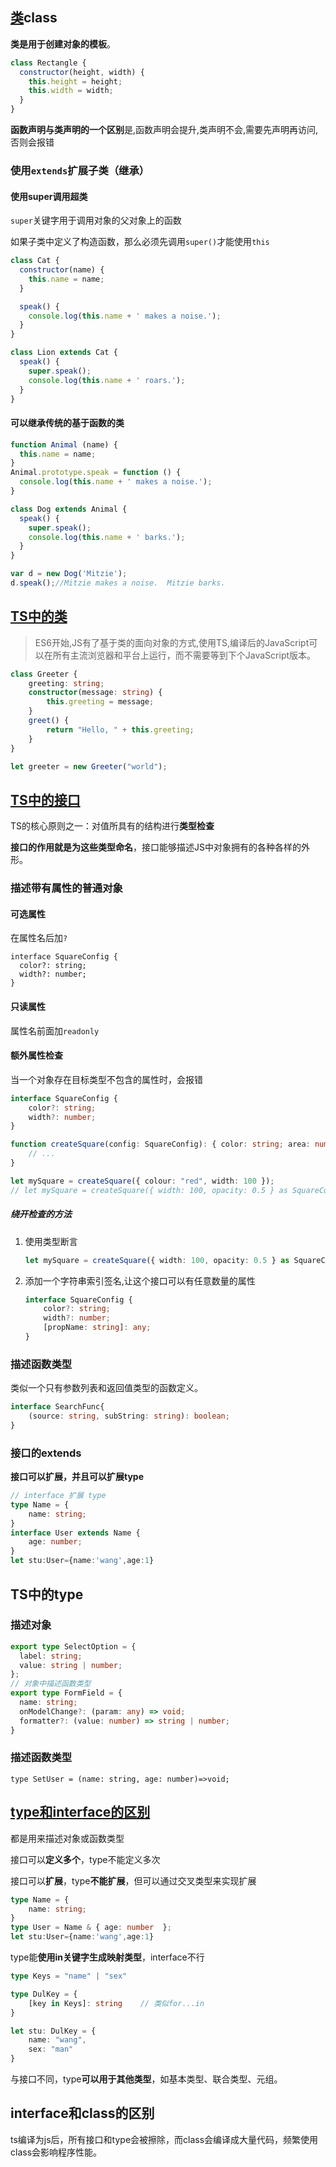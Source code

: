 ## [类](https://developer.mozilla.org/zh-CN/docs/Web/JavaScript/Reference/Classes)class

**类是用于创建对象的模板**。

```js
class Rectangle {
  constructor(height, width) {
    this.height = height;
    this.width = width;
  }
}
```

**函数声明与类声明的一个区别**是,函数声明会提升,类声明不会,需要先声明再访问,否则会报错

### 使用`extends`扩展子类（继承）

#### 使用super调用超类

`super`关键字用于调用对象的父对象上的函数

如果子类中定义了构造函数，那么必须先调用`super()`才能使用`this`

```js
class Cat {
  constructor(name) {
    this.name = name;
  }

  speak() {
    console.log(this.name + ' makes a noise.');
  }
}

class Lion extends Cat {
  speak() {
    super.speak();
    console.log(this.name + ' roars.');
  }
}
```

#### 可以继承传统的基于函数的类

```js
function Animal (name) {
  this.name = name;
}
Animal.prototype.speak = function () {
  console.log(this.name + ' makes a noise.');
}

class Dog extends Animal {
  speak() {
    super.speak();
    console.log(this.name + ' barks.');
  }
}

var d = new Dog('Mitzie');
d.speak();//Mitzie makes a noise.  Mitzie barks.
```

## [TS中的类](https://www.tslang.cn/docs/handbook/classes.html)

> ES6开始,JS有了基于类的面向对象的方式,使用TS,编译后的JavaScript可以在所有主流浏览器和平台上运行，而不需要等到下个JavaScript版本。

```typescript
class Greeter {
    greeting: string;
    constructor(message: string) {
        this.greeting = message;
    }
    greet() {
        return "Hello, " + this.greeting;
    }
}

let greeter = new Greeter("world");
```

## [TS中的接口](https://www.tslang.cn/docs/handbook/interfaces.html)

TS的核心原则之一：对值所具有的结构进行**类型检查**

**接口的作用就是为这些类型命名**，接口能够描述JS中对象拥有的各种各样的外形。

### 描述带有属性的普通对象

#### 可选属性

在属性名后加`?`

```
interface SquareConfig {
  color?: string;
  width?: number;
}
```

#### 只读属性

属性名前面加`readonly`

#### 额外属性检查  

当一个对象存在目标类型不包含的属性时，会报错

```typescript
interface SquareConfig {
    color?: string;
    width?: number;
}

function createSquare(config: SquareConfig): { color: string; area: number } {
    // ...
}

let mySquare = createSquare({ colour: "red", width: 100 });
// let mySquare = createSquare({ width: 100, opacity: 0.5 } as SquareConfig);
```

##### 绕开检查的方法

1. 使用类型断言

   ```typescript
   let mySquare = createSquare({ width: 100, opacity: 0.5 } as SquareConfig);
   ```

2. 添加一个字符串索引签名,让这个接口可以有任意数量的属性

   ```typescript
   interface SquareConfig {
       color?: string;
       width?: number;
       [propName: string]: any;
   }
   ```

### 描述函数类型

类似一个只有参数列表和返回值类型的函数定义。

```typescript
interface SearchFunc{
	(source: string, subString: string): boolean;
}
```

### 接口的extends

**接口可以扩展，并且可以扩展type**

```typescript
// interface 扩展 type
type Name = {
    name: string;
}
interface User extends Name {
    age: number;
}
let stu:User={name:'wang',age:1}
```

## TS中的type

### 描述对象

```typescript
export type SelectOption = {
  label: string;
  value: string | number;
};
// 对象中描述函数类型
export type FormField = {
  name: string;
  onModelChange?: (param: any) => void;
  formatter?: (value: number) => string | number;
}
```

### 描述函数类型

```
type SetUser = (name: string, age: number)=>void;
```



## [type和interface的区别](https://juejin.cn/post/6876359681464336397)

都是用来描述对象或函数类型

接口可以**定义多个**，type不能定义多次

接口可以**扩展**，type**不能扩展**，但可以通过交叉类型来实现扩展

```typescript
type Name = {
    name: string;
}
type User = Name & { age: number  };
let stu:User={name:'wang',age:1}
```

type能**使用in关键字生成映射类型**，interface不行

```typescript
type Keys = "name" | "sex"

type DulKey = {
    [key in Keys]: string    // 类似for...in
}

let stu: DulKey = {
    name: "wang",
    sex: "man"
}
```

与接口不同，type**可以用于其他类型**，如基本类型、联合类型、元组。

## interface和class的区别

ts编译为js后，所有接口和type会被擦除，而class会编译成大量代码，频繁使用class会影响程序性能。

